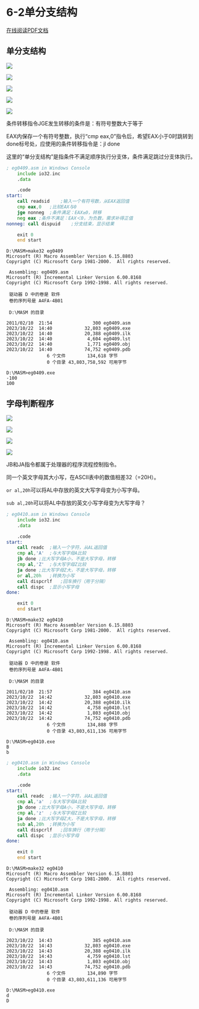 # 6-2单分支结构

<!-- toc -->

<a href="https://rosefinch-midsummer.github.io/book/file/as/6-2.pdf" target="_blank">在线阅读PDF文档</a>

## 单分支结构

![](https://cdn.jsdelivr.net/gh/Rosefinch-Midsummer/MyImagesHost01/img/202310211558736.png)

![](https://cdn.jsdelivr.net/gh/Rosefinch-Midsummer/MyImagesHost01/img/202310211559959.png)

![](https://cdn.jsdelivr.net/gh/Rosefinch-Midsummer/MyImagesHost01/img/202310211603006.png)


![](https://cdn.jsdelivr.net/gh/Rosefinch-Midsummer/MyImagesHost01/img/202310211610214.png)

![](https://cdn.jsdelivr.net/gh/Rosefinch-Midsummer/MyImagesHost01/img/202310211611211.png)

条件转移指令JGE发生转移的条件是：有符号整数大于等于

EAX内保存一个有符号整数，执行“cmp eax,0”指令后，希望EAX小于0时跳转到done标号处，应使用的条件转移指令是：jl done

这里的“单分支结构”是指条件不满足顺序执行分支体，条件满足跳过分支体执行。

```asm
; eg0409.asm in Windows Console
	include io32.inc
	.data

	.code
start:
	call readsid	;输入一个有符号数，从EAX返回值
	cmp eax,0	;比较EAX与0
	jge nonneg	;条件满足：EAX≥0，转移
	neg eax	;条件不满足：EAX＜0，为负数，需求补得正值
nonneg:	call dispuid	;分支结束，显示结果

	exit 0
	end start
```

```
D:\MASM>make32 eg0409
Microsoft (R) Macro Assembler Version 6.15.8803
Copyright (C) Microsoft Corp 1981-2000.  All rights reserved.

 Assembling: eg0409.asm
Microsoft (R) Incremental Linker Version 6.00.8168
Copyright (C) Microsoft Corp 1992-1998. All rights reserved.

 驱动器 D 中的卷是 软件
 卷的序列号是 A4FA-4B01

 D:\MASM 的目录

2011/02/10  21:54               300 eg0409.asm
2023/10/22  14:40            32,803 eg0409.exe
2023/10/22  14:40            20,388 eg0409.ilk
2023/10/22  14:40             4,604 eg0409.lst
2023/10/22  14:40             1,771 eg0409.obj
2023/10/22  14:40            74,752 eg0409.pdb
               6 个文件        134,618 字节
               0 个目录 43,803,758,592 可用字节

D:\MASM>eg0409.exe
-100
100
```
## 字母判断程序

![](https://cdn.jsdelivr.net/gh/Rosefinch-Midsummer/MyImagesHost01/img/202310211635768.png)

![](https://cdn.jsdelivr.net/gh/Rosefinch-Midsummer/MyImagesHost01/img/202310211636437.png)

![](https://cdn.jsdelivr.net/gh/Rosefinch-Midsummer/MyImagesHost01/img/202310211636799.png)

![](https://cdn.jsdelivr.net/gh/Rosefinch-Midsummer/MyImagesHost01/img/202310211637889.png)

JB和JA指令都属于处理器的程序流程控制指令。

同一个英文字母其大小写，在ASCII表中的数值相差32（=20H）。

`or al,20h`可以将AL中存放的英文大写字母变为小写字母。

`sub al,20h`可以将AL中存放的英文小写字母变为大写字母？

```asm
; eg0410.asm in Windows Console
	include io32.inc
	.data

	.code
start:
	call readc	;输入一个字符，从AL返回值
	cmp al,'A'	;与大写字母A比较
	jb done	;比大写字母A小，不是大写字母，转移
	cmp al,'Z'	;与大写字母Z比较
	ja done	;比大写字母Z大，不是大写字母，转移
	or al,20h	;转换为小写
	call dispcrlf	;回车换行（用于分隔）
	call dispc	;显示小写字母
done:

	exit 0
	end start
```
   
```
D:\MASM>make32 eg0410
Microsoft (R) Macro Assembler Version 6.15.8803
Copyright (C) Microsoft Corp 1981-2000.  All rights reserved.

 Assembling: eg0410.asm
Microsoft (R) Incremental Linker Version 6.00.8168
Copyright (C) Microsoft Corp 1992-1998. All rights reserved.

 驱动器 D 中的卷是 软件
 卷的序列号是 A4FA-4B01

 D:\MASM 的目录

2011/02/10  21:57               384 eg0410.asm
2023/10/22  14:42            32,803 eg0410.exe
2023/10/22  14:42            20,388 eg0410.ilk
2023/10/22  14:42             4,758 eg0410.lst
2023/10/22  14:42             1,803 eg0410.obj
2023/10/22  14:42            74,752 eg0410.pdb
               6 个文件        134,888 字节
               0 个目录 43,803,611,136 可用字节

D:\MASM>eg0410.exe
B
b
```

```asm
; eg0410.asm in Windows Console
	include io32.inc
	.data

	.code
start:
	call readc	;输入一个字符，从AL返回值
	cmp al,'a'	;与大写字母A比较
	jb done	;比大写字母A小，不是大写字母，转移
	cmp al,'z'	;与大写字母Z比较
	ja done	;比大写字母Z大，不是大写字母，转移
	sub al,20h	;转换为小写
	call dispcrlf	;回车换行（用于分隔）
	call dispc	;显示小写字母
done:

	exit 0
	end start
```

```
D:\MASM>make32 eg0410
Microsoft (R) Macro Assembler Version 6.15.8803
Copyright (C) Microsoft Corp 1981-2000.  All rights reserved.

 Assembling: eg0410.asm
Microsoft (R) Incremental Linker Version 6.00.8168
Copyright (C) Microsoft Corp 1992-1998. All rights reserved.

 驱动器 D 中的卷是 软件
 卷的序列号是 A4FA-4B01

 D:\MASM 的目录

2023/10/22  14:43               385 eg0410.asm
2023/10/22  14:43            32,803 eg0410.exe
2023/10/22  14:43            20,388 eg0410.ilk
2023/10/22  14:43             4,759 eg0410.lst
2023/10/22  14:43             1,803 eg0410.obj
2023/10/22  14:43            74,752 eg0410.pdb
               6 个文件        134,890 字节
               0 个目录 43,803,611,136 可用字节

D:\MASM>eg0410.exe
d
D
```





